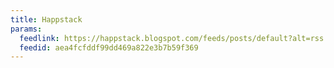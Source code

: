 ```yaml
---
title: Happstack
params:
  feedlink: https://happstack.blogspot.com/feeds/posts/default?alt=rss
  feedid: aea4fcfddf99dd469a822e3b7b59f369
---
```

